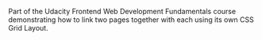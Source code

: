Part of the Udacity Frontend Web Development Fundamentals course demonstrating how to link two pages together with each using its own CSS Grid Layout.
